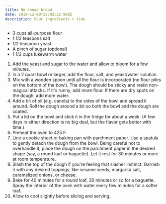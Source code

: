 ```yaml
---
title: No knead bread
date: 2019-12-09T22:03:22.900Z
description: Four ingredients + time
---
```

* 3 cups all-purpose flour
* 1 1/2 teaspons salt
* 1/2 teaspoon yeast
* A pinch of sugar (optional)
* 1 1/2 cups lukewarm water
  
1. Add the yeast and sugar to the water and allow to bloom for a few minutes.
1. In a 2 quart bowl or larger, add the flour, salt, and yeast/water solution.
1. Mix with a wooden spoon until all the flour is incorporated (no flour piles on the bottom of the bowl). The dough should be sticky and resist non-magical attacks. If it's runny, add more flour. If there are dry spots on the dough, add more water.
1. Add a bit of oil (e.g. canola) to the sides of the bowl and spread it around. Roll the dough around a bit so both the bowl and the dough are coated.
1. Put a lid on the bowl and stick it in the fridge for about a week. (A few days in either direction is no big deal, but the flavor gets better with time.)
1. Preheat the oven to 425 F.
1. Line a cookie sheet or baking pan with parchment paper. Use a spatula to gently detach the dough from the bowl. Being careful not to overhandle it, place the dough on the parchment paper in the desired shape (say, a round loaf or baguette). Let it rest for 30 minutes or more at room temperature.
1. Slash the top of the dough if you're feeling that slasher instinct. Garnish it with any desired toppings, like sesame seeds, margarita salt, caramelized onions, or cheese.
1. Bake for 40 minutes for a round loaf, 30 minutes or so for a baguette. Spray the interior of the oven with water every few minutes for a softer loaf.
1. Allow to cool slightly before slicing and serving.

